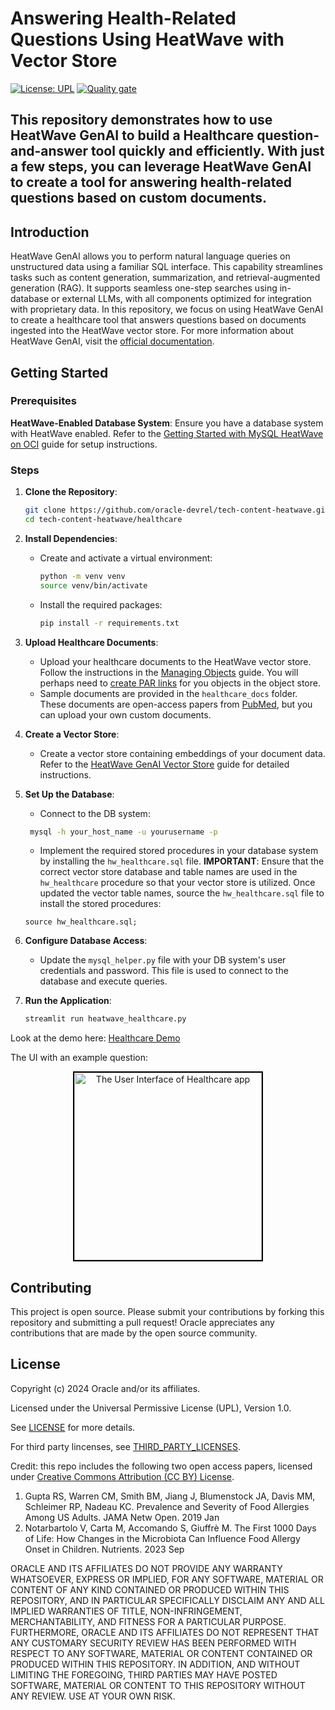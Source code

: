 # Answering Health-Related Questions Using HeatWave with Vector Store

[![License: UPL](https://img.shields.io/badge/license-UPL-green)](https://img.shields.io/badge/license-UPL-green) [![Quality gate](https://sonarcloud.io/api/project_badges/quality_gate?project=oracle-devrel_tech-content-heatwave)](https://sonarcloud.io/dashboard?id=oracle-devrel_tech-content-heatwave)

## This repository demonstrates how to use HeatWave GenAI to build a Healthcare question-and-answer tool quickly and efficiently. With just a few steps, you can leverage HeatWave GenAI to create a tool for answering health-related questions based on custom documents.

## Introduction
HeatWave GenAI allows you to perform natural language queries on unstructured data using a familiar SQL interface. This capability streamlines tasks such as content generation, summarization, and retrieval-augmented generation (RAG). It supports seamless one-step searches using in-database or external LLMs, with all components optimized for integration with proprietary data.
In this repository, we focus on using HeatWave GenAI to create a healthcare tool that answers questions based on documents ingested into the HeatWave vector store. For more information about HeatWave GenAI, visit the [official documentation](https://dev.mysql.com/doc/heatwave/en/mys-hw-genai-overview.html).

## Getting Started

### Prerequisites

**HeatWave-Enabled Database System**: Ensure you have a database system with HeatWave enabled. Refer to the [Getting Started with MySQL HeatWave on OCI]( https://www.oracle.com/developer/getting-started-with-mysql-heatwave-on-oci/) guide for setup instructions.

### Steps
1. **Clone the Repository**:
   ```bash
   git clone https://github.com/oracle-devrel/tech-content-heatwave.git
   cd tech-content-heatwave/healthcare
    ```
2. **Install Dependencies**:
   - Create and activate a virtual environment:
     ```bash
     python -m venv venv
     source venv/bin/activate
     ```
   - Install the required packages:
     ```bash
     pip install -r requirements.txt
     ```

3. **Upload Healthcare Documents**:
   - Upload your healthcare documents to the HeatWave vector store. Follow the instructions in the [Managing Objects](https://docs.oracle.com/en-us/iaas/Content/Object/Tasks/managingobjects_topic-To_upload_objects_to_a_bucket.htm) guide. You will perhaps need to [create PAR links](https://docs.oracle.com/en-us/iaas/Content/Object/Tasks/usingpreauthenticatedrequests_topic-To_create_a_preauthenticated_request_for_all_objects_in_a_bucket.htm) for you objects in the object store.
   - Sample documents are provided in the `healthcare_docs` folder. These documents are open-access papers from [PubMed](https://pubmed.ncbi.nlm.nih.gov/), but you can upload your own custom documents.

4. **Create a Vector Store**:
   - Create a vector store containing embeddings of your document data. Refer to the [HeatWave GenAI Vector Store](https://dev.mysql.com/doc/heatwave/en/mys-hw-genai-vector-store-load.html) guide for detailed instructions.

5. **Set Up the Database**:
   - Connect to the DB system:

   ``` bash
    mysql -h your_host_name -u yourusername -p
    ```

   - Implement the required stored procedures in your database system by installing the `hw_healthcare.sql` file.
   **IMPORTANT**:  Ensure that the correct vector store database and table names are used in the `hw_healthcare` procedure so that your vector store is utilized. Once updated the vector table names, source the `hw_healthcare.sql` file to install the stored procedures:

   ```source hw_healthcare.sql;```

6. **Configure Database Access**:
   - Update the `mysql_helper.py` file with your DB system's user credentials and password. This file is used to connect to the database and execute queries.

7. **Run the Application**:
     ```bash
     streamlit run heatwave_healthcare.py
     ```

Look at the demo here:
[Healthcare Demo]( https://www-sites.oracle.com/artificial-intelligence/answer-health-questions-with-heatwave-ai/)


The UI with an example question:

<p align="center">
<img src="ui.png" alt="The User Interface of Healthcare app" style="width:300px; border:2px solid black;" />
</p>

## Contributing
This project is open source.  Please submit your contributions by forking this repository and submitting a pull request!  Oracle appreciates any contributions that are made by the open source community.

## License
Copyright (c) 2024 Oracle and/or its affiliates.

Licensed under the Universal Permissive License (UPL), Version 1.0.

See [LICENSE](LICENSE) for more details.

For third party lincenses, see [THIRD_PARTY_LICENSES](THIRD_PARTY_LICENSES.txt).

Credit: this repo includes the following two open access papers, licensed under [Creative Commons Attribution (CC BY) License](CC_BY.txt).
1. Gupta RS, Warren CM, Smith BM, Jiang J, Blumenstock JA, Davis MM, Schleimer RP, Nadeau KC. Prevalence and Severity of Food Allergies Among US Adults. JAMA Netw Open. 2019 Jan
2. Notarbartolo V, Carta M, Accomando S, Giuffrè M. The First 1000 Days of Life: How Changes in the Microbiota Can Influence Food Allergy Onset in Children. Nutrients. 2023 Sep

ORACLE AND ITS AFFILIATES DO NOT PROVIDE ANY WARRANTY WHATSOEVER, EXPRESS OR IMPLIED, FOR ANY SOFTWARE, MATERIAL OR CONTENT OF ANY KIND CONTAINED OR PRODUCED WITHIN THIS REPOSITORY, AND IN PARTICULAR SPECIFICALLY DISCLAIM ANY AND ALL IMPLIED WARRANTIES OF TITLE, NON-INFRINGEMENT, MERCHANTABILITY, AND FITNESS FOR A PARTICULAR PURPOSE.  FURTHERMORE, ORACLE AND ITS AFFILIATES DO NOT REPRESENT THAT ANY CUSTOMARY SECURITY REVIEW HAS BEEN PERFORMED WITH RESPECT TO ANY SOFTWARE, MATERIAL OR CONTENT CONTAINED OR PRODUCED WITHIN THIS REPOSITORY. IN ADDITION, AND WITHOUT LIMITING THE FOREGOING, THIRD PARTIES MAY HAVE POSTED SOFTWARE, MATERIAL OR CONTENT TO THIS REPOSITORY WITHOUT ANY REVIEW. USE AT YOUR OWN RISK.
